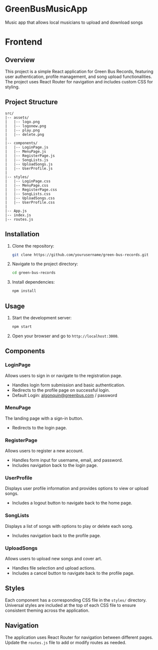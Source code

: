 # GreenBusMusicApp
Music app that allows local musicians to upload and download songs

# Frontend

## Overview
This project is a simple React application for Green Bus Records, featuring user authentication, profile management, and song upload functionalities. The project uses React Router for navigation and includes custom CSS for styling.

## Project Structure
```
src/
|-- assets/
|   |-- logo.png
|   |-- logonew.png
|   |-- play.png
|   |-- delete.png
|
|-- components/
|   |-- LoginPage.js
|   |-- MenuPage.js
|   |-- RegisterPage.js
|   |-- SongLists.js
|   |-- UploadSongs.js
|   |-- UserProfile.js
|
|-- styles/
|   |-- LoginPage.css
|   |-- MenuPage.css
|   |-- RegisterPage.css
|   |-- SongLists.css
|   |-- UploadSongs.css
|   |-- UserProfile.css
|
|-- App.js
|-- index.js
|-- routes.js
```

## Installation
1. Clone the repository:
   ```sh
   git clone https://github.com/yourusername/green-bus-records.git
   ```
2. Navigate to the project directory:
   ```sh
   cd green-bus-records
   ```
3. Install dependencies:
   ```sh
   npm install
   ```

## Usage
1. Start the development server:
   ```sh
   npm start
   ```
2. Open your browser and go to `http://localhost:3000`.

## Components

### LoginPage
Allows users to sign in or navigate to the registration page.
- Handles login form submission and basic authentication.
- Redirects to the profile page on successful login.
- Default Login: algonquin@greenbus.com / password
  
### MenuPage
The landing page with a sign-in button.
- Redirects to the login page.

### RegisterPage
Allows users to register a new account.
- Handles form input for username, email, and password.
- Includes navigation back to the login page.

### UserProfile
Displays user profile information and provides options to view or upload songs.
- Includes a logout button to navigate back to the home page.

### SongLists
Displays a list of songs with options to play or delete each song.
- Includes navigation back to the profile page.

### UploadSongs
Allows users to upload new songs and cover art.
- Handles file selection and upload actions.
- Includes a cancel button to navigate back to the profile page.

## Styles
Each component has a corresponding CSS file in the `styles/` directory. Universal styles are included at the top of each CSS file to ensure consistent theming across the application.

## Navigation
The application uses React Router for navigation between different pages. Update the `routes.js` file to add or modify routes as needed.
